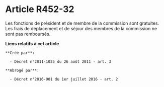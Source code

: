 # Article R452-32

Les fonctions de président et de membre de la commission sont gratuites. Les frais de déplacement et de séjour des membres de
la commission ne sont pas remboursés.

**Liens relatifs à cet article**

	**Créé par**:

	  - Décret n°2011-1025 du 26 août 2011 - art. 3

	**Abrogé par**:

	  - Décret n°2016-901 du 1er juillet 2016 - art. 2
